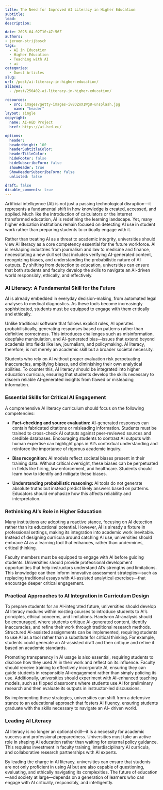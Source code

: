 ```yaml
---
title: The Need for Improved AI Literacy in Higher Education
subtitle: 
lead: 
description: 

date: 2025-04-02T10:47:56Z
authors:
- jeroen-strijbosch
tags:
  - AI in Education
  - Higher Education
  - Teaching with AI
  - ai
categories:
  - Guest Articles
slug:
url: /post/ai-literacy-in-higher-education/
aliases:
  - /post/250402-ai-literacy-in-higher-education/

resources:
  - src: images/getty-images-iv8JZoX1Wg8-unsplash.jpg
    name: "header"
layout: single 
copyright:
  name: AI-HED Project
  href: https://ai-hed.eu/

options:
  header:
  headerHeight: 100
  headerSubtitleColor:
  headerTitleColor:
  hideFooter: false
  hideSubscribeForm: false
  showHeader: true
  ShowHeaderSubscribeForm: false
  unlisted: false

draft: false
disable_comments: true
---
```


Artificial intelligence (AI) is not just a passing technological disruption—it represents a fundamental shift in how knowledge is created, accessed, and applied. Much like the introduction of calculators or the internet transformed education, AI is redefining the learning landscape. Yet, many higher education institutions remain focused on detecting AI use in student work rather than preparing students to critically engage with it.

Rather than treating AI as a threat to academic integrity, universities should view AI literacy as a core competency essential for the future workforce. AI is reshaping industries from journalism and law to medicine and finance, necessitating a new skill set that includes verifying AI-generated content, recognizing biases, and understanding the probabilistic nature of AI outputs. By shifting from detection to education, universities can ensure that both students and faculty develop the skills to navigate an AI-driven world responsibly, ethically, and effectively.

### AI Literacy: A Fundamental Skill for the Future

AI is already embedded in everyday decision-making, from automated legal analyses to medical diagnostics. As these tools become increasingly sophisticated, students must be equipped to engage with them critically and ethically.

Unlike traditional software that follows explicit rules, AI operates probabilistically, generating responses based on patterns rather than definitive correctness. This introduces challenges such as misinformation, deepfake manipulation, and AI-generated bias—issues that extend beyond academia into fields like law, journalism, and policymaking. AI literacy, therefore, is not merely an academic skill but a broader societal necessity.

Students who rely on AI without proper evaluation risk perpetuating inaccuracies, amplifying biases, and diminishing their own analytical abilities. To counter this, AI literacy should be integrated into higher education curricula, ensuring that students develop the skills necessary to discern reliable AI-generated insights from flawed or misleading information.

### Essential Skills for Critical AI Engagement

A comprehensive AI literacy curriculum should focus on the following competencies:

- **Fact-checking and source evaluation:** AI-generated responses can contain fabricated citations or misleading information. Students must be trained to cross-check AI outputs against peer-reviewed sources and credible databases. Encouraging students to contrast AI outputs with human expertise can highlight gaps in AI’s contextual understanding and reinforce the importance of rigorous academic inquiry.

- **Bias recognition:** AI models reflect societal biases present in their training data. Without critical oversight, these biases can be perpetuated in fields like hiring, law enforcement, and healthcare. Students should learn how to identify and mitigate these biases.

- **Understanding probabilistic reasoning:** AI tools do not generate absolute truths but instead predict likely answers based on patterns. Educators should emphasize how this affects reliability and interpretation.

### Rethinking AI’s Role in Higher Education

Many institutions are adopting a reactive stance, focusing on AI detection rather than its educational potential. However, AI is already a fixture in professional settings, making its integration into academic work inevitable. Instead of designing curricula around catching AI use, universities should embrace AI as a learning tool that enhances, rather than undermines, critical thinking.

Faculty members must be equipped to engage with AI before guiding students. Universities should provide professional development opportunities that help instructors understand AI’s strengths and limitations. This knowledge can then inform innovative assessment strategies—such as replacing traditional essays with AI-assisted analytical exercises—that encourage deeper critical engagement.

### Practical Approaches to AI Integration in Curriculum Design

To prepare students for an AI-integrated future, universities should develop AI literacy modules within existing courses to introduce students to AI’s principles, ethical concerns, and limitations. Hands-on AI-analysis should be encouraged, where students critique AI-generated content, identify inaccuracies, and refine their work through traditional research methods. Structured AI-assisted assignments can be implemented, requiring students to use AI as a tool rather than a substitute for critical thinking. For example, students could generate an AI-assisted draft and then critique and refine it based on academic standards.

Promoting transparency in AI usage is also essential, requiring students to disclose how they used AI in their work and reflect on its influence. Faculty should receive training to effectively incorporate AI, ensuring they can guide students in responsible AI-engagement rather than simply policing its use. Additionally, universities should experiment with AI-enhanced teaching models, such as flipped classrooms where students use AI for preliminary research and then evaluate its outputs in instructor-led discussions.

By implementing these strategies, universities can shift from a defensive stance to an educational approach that fosters AI fluency, ensuring students graduate with the skills necessary to navigate an AI- driven world.

### Leading AI Literacy

AI literacy is no longer an optional skill—it is a necessity for academic success and professional preparedness. Universities must take an active role in shaping AI education rather than waiting for external policy guidance. This requires investment in faculty training, interdisciplinary AI curricula, and collaborative research partnerships with AI experts.

By leading the charge in AI literacy, universities can ensure that students are not only proficient in using AI but are also capable of questioning, evaluating, and ethically navigating its complexities. The future of education—and society at large—depends on a generation of learners who can engage with AI critically, responsibly, and intelligently.

 


